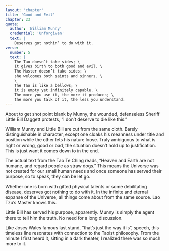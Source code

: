```yaml
---
layout: 'chapter'
title: 'Good and Evil'
chapter: 23
quote:
  author: 'William Munny'
  credential: 'Unforgiven'
  text: |
    Deserves got nothin’ to do with it.
verse:
  number: 5
  text: |
    The Tao doesn’t take sides; \
    It gives birth to both good and evil. \
    The Master doesn’t take sides; \
    she welcomes both saints and sinners. \
    \
    The Tao is like a bellows; \
    it is empty yet infinitely capable. \
    The more you use it, the more it produces; \
    the more you talk of it, the less you understand.
---
```


About to get shot point blank by Munny, the wounded,
defenseless Sheriff Little Bill Daggett protests,
“I don’t deserve to die like this.”

William Munny and Little Bill are cut from the same cloth.
Barely distinguishable in character,
except one cloaks his meanness under title and position
while the other lets his nature loose.
Truly ambiguous to what is right or wrong, good or bad,
the situation doesn’t hold up to justification.
This is just want it comes down to in the end.

The actual text from the Tao Te Ching reads,
“Heaven and Earth are not humane, and regard people as straw dogs.”
This means the Universe was not created for our small human needs
and once someone has served their purpose, so to speak, they can be let go.

Whether one is born with gifted physical talents or some
debilitating disease, deserves got nothing to do with it.
In the infinite and eternal expanse of the Universe,
all things come about from the same source.
Lao Tzu’s Master knows this.

Little Bill has served his purpose, apparently.
Munny is simply the agent there to tell him the truth.
No need for a long discussion.

Like Josey Wales famous last stand, “that’s just the way it is”,
speech, this timeless line resonates with connection to the Taoist philosophy.
From the minute I first heard it, sitting in a dark theater,
I realized there was so much more to it.
